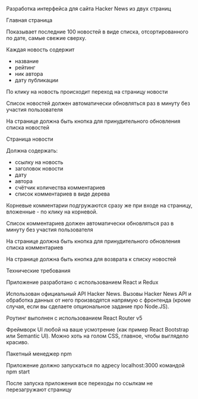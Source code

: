Разработка интерфейса для сайта Hacker News из двух страниц



Главная страница

Показывает последние 100 новостей в виде списка, отсортированного по дате, самые свежие сверху.

Каждая новость содержит

- название
- рейтинг
- ник автора
- дату публикации

По клику на новость происходит переход на страницу новости

Список новостей должен автоматически обновляться раз в минуту без участия пользователя

На странице должна быть кнопка для принудительного обновления списка новостей

Страница новости

Должна содержать:

- ссылку на новость
- заголовок новости
- дату
- автора
- счётчик количества комментариев
- список комментариев в виде дерева

Корневые комментарии подгружаются сразу же при входе на страницу, вложенные - по клику на корневой.

Список комментариев должен автоматически обновляться раз в минуту без участия пользователя

На странице должна быть кнопка для принудительного обновления списка комментариев

На странице должна быть кнопка для возврата к списку новостей

Технические требования

Приложение разработано с использованием React и Redux

Использован официальный API Hacker News. Вызовы Hacker News API и обработка данных от него производятся напрямую с фронтенда (кроме случая, если вы сделаете опциональное задание про Node.JS).

Роутинг выполнен с использованием React Router v5

Фреймворк UI любой на ваше усмотрение (как пример React Bootstrap или Semantic UI). Можно хоть на голом CSS, главное, чтобы выглядело красиво.

Пакетный менеджер npm

Приложение должно запускаться по адресу localhost:3000 командой npm start

После запуска приложения все переходы по ссылкам не перезагружают страницу
